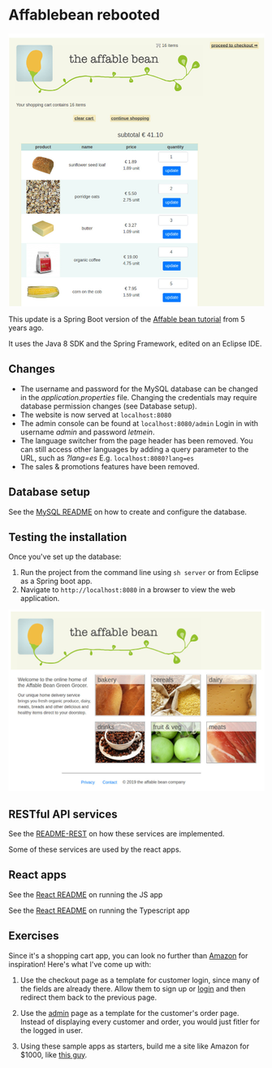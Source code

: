 # Affablebean rebooted

![Shopping cart](/cart.jpg "Affablebean") 


This update is a Spring Boot version of the [Affable bean tutorial](https://github.com/osmanpub/affablebean) from 5 years ago.

It uses the Java 8 SDK and the Spring Framework, edited on an Eclipse IDE.

## Changes

* The username and password for the MySQL database can be changed in the *application.properties* file. Changing the credentials may require database permission changes (see Database setup).
* The website is now served at `localhost:8080`
* The admin console can be found at `localhost:8080/admin` Login in with username *admin* and password *letmein*.
* The language switcher from the page header has been removed. You can still access other languages by adding a query parameter to the URL, such as *?lang=es* 
E.g. `localhost:8080?lang=es`
* The sales & promotions features have been removed.

## Database setup

See the [MySQL README](./mysql/README.md) on how to create and configure the database.

## Testing the installation

Once you've set up the database:

1. Run the project from the command line using `sh server` or from Eclipse as a Spring boot app.
2. Navigate to `http://localhost:8080` in a browser to view the web application. 
 
 
![Home page](/home.jpg "Affablebean")

## RESTful API services

See the [README-REST](./README-REST.md) on how these services are implemented.

Some of these services are used by the react apps.


## React apps

See the [React README](./react/README.md) on running the JS app

See the [React README](./react-ts/README.md) on running the Typescript app

## Exercises

Since it's a shopping cart app, you can look no further than [Amazon](https://amazon.com) for inspiration!
Here's what I've come up with:

1. Use the checkout page as a template for customer login, since many of the fields are already there. Allow them to sign up or [login](http://localhost:8080/login) and then redirect them back to the previous page.

2. Use the [admin](http://localhost:8080/admin) page as a template for the customer's order page. Instead of displaying every customer and order, you would just fitler for the logged in user.

3. Using these sample apps as starters, build me a site like Amazon for $1000, like [this guy](https://www.reddit.com/r/web_design/comments/18icho/i_want_to_build_a_website_like_amazon_but_better/).

